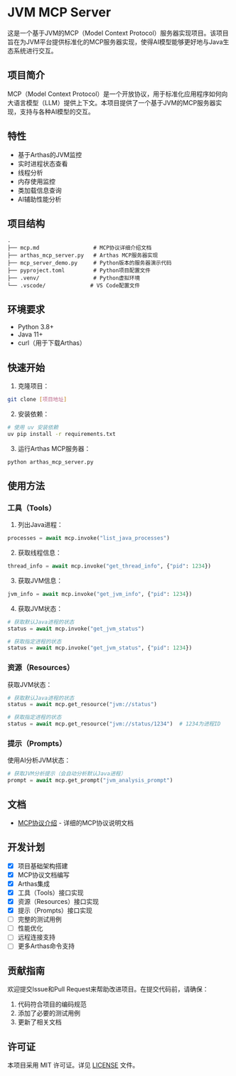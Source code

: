 # JVM MCP Server

这是一个基于JVM的MCP（Model Context Protocol）服务器实现项目。该项目旨在为JVM平台提供标准化的MCP服务器实现，使得AI模型能够更好地与Java生态系统进行交互。

## 项目简介

MCP（Model Context Protocol）是一个开放协议，用于标准化应用程序如何向大语言模型（LLM）提供上下文。本项目提供了一个基于JVM的MCP服务器实现，支持与各种AI模型的交互。

## 特性

- 基于Arthas的JVM监控
- 实时进程状态查看
- 线程分析
- 内存使用监控
- 类加载信息查询
- AI辅助性能分析

## 项目结构

```
.
├── mcp.md                 # MCP协议详细介绍文档
├── arthas_mcp_server.py   # Arthas MCP服务器实现
├── mcp_server_demo.py     # Python版本的服务器演示代码
├── pyproject.toml         # Python项目配置文件
├── .venv/                 # Python虚拟环境
└── .vscode/              # VS Code配置文件
```

## 环境要求

- Python 3.8+
- Java 11+
- curl（用于下载Arthas）

## 快速开始

1. 克隆项目：
```bash
git clone [项目地址]
```

2. 安装依赖：
```bash
# 使用 uv 安装依赖
uv pip install -r requirements.txt
```

3. 运行Arthas MCP服务器：
```bash
python arthas_mcp_server.py
```

## 使用方法

### 工具（Tools）

1. 列出Java进程：
```python
processes = await mcp.invoke("list_java_processes")
```

2. 获取线程信息：
```python
thread_info = await mcp.invoke("get_thread_info", {"pid": 1234})
```

3. 获取JVM信息：
```python
jvm_info = await mcp.invoke("get_jvm_info", {"pid": 1234})
```

4. 获取JVM状态：
```python
# 获取默认Java进程的状态
status = await mcp.invoke("get_jvm_status")

# 获取指定进程的状态
status = await mcp.invoke("get_jvm_status", {"pid": 1234})
```

### 资源（Resources）

获取JVM状态：
```python
# 获取默认Java进程的状态
status = await mcp.get_resource("jvm://status")

# 获取指定进程的状态
status = await mcp.get_resource("jvm://status/1234")  # 1234为进程ID
```

### 提示（Prompts）

使用AI分析JVM状态：
```python
# 获取JVM分析提示（会自动分析默认Java进程）
prompt = await mcp.get_prompt("jvm_analysis_prompt")
```

## 文档

- [MCP协议介绍](mcp.md) - 详细的MCP协议说明文档

## 开发计划

- [x] 项目基础架构搭建
- [x] MCP协议文档编写
- [x] Arthas集成
- [x] 工具（Tools）接口实现
- [x] 资源（Resources）接口实现
- [x] 提示（Prompts）接口实现
- [ ] 完整的测试用例
- [ ] 性能优化
- [ ] 远程连接支持
- [ ] 更多Arthas命令支持

## 贡献指南

欢迎提交Issue和Pull Request来帮助改进项目。在提交代码前，请确保：

1. 代码符合项目的编码规范
2. 添加了必要的测试用例
3. 更新了相关文档

## 许可证

本项目采用 MIT 许可证。详见 [LICENSE](LICENSE) 文件。 